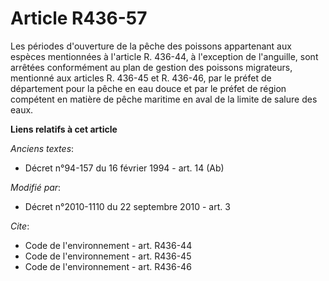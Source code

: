 # Article R436-57

Les périodes d'ouverture de la pêche des poissons appartenant aux espèces mentionnées à l'article R. 436-44, à l'exception de
l'anguille, sont arrêtées conformément au plan de gestion des poissons migrateurs, mentionné aux articles R. 436-45 et R.
436-46, par le préfet de département pour la pêche en eau douce et par le préfet de région compétent en matière de pêche
maritime en aval de la limite de salure des eaux.

**Liens relatifs à cet article**

_Anciens textes_:

  - Décret n°94-157 du 16 février 1994 - art. 14 (Ab)

_Modifié par_:

  - Décret n°2010-1110 du 22 septembre 2010 - art. 3

_Cite_:

  - Code de l'environnement - art. R436-44
  - Code de l'environnement - art. R436-45
  - Code de l'environnement - art. R436-46
